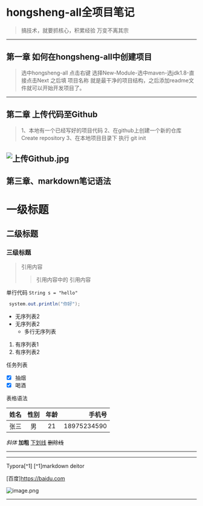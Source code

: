 # hongsheng-all全项目笔记
> 搞技术，就要抓核心，积累经验 万变不离其宗

---
## 第一章 如何在hongsheng-all中创建项目
> 选中hongsheng-all 点击右键 选择New-Module-选中maven-选jdk1.8-直接点击Next
> 之后填 项目名称 就是最干净的项目结构，之后添加readme文件就可以开始开发项目了。

---
## 第二章 上传代码至Github
>1、本地有一个已经写好的项目代码
 2、在github上创建一个新的仓库 Create repository
 3、在本地项目目录下 执行 git init

![上传Github.jpg](https://sjwx.easydoc.xyz/79235690/files/lay1mmgk.jpg)
---

## 第三章、markdown笔记语法

# 一级标题
## 二级标题
### 三级标题

> 引用内容
>> 引用内容中的 引用内容

单行代码
`String s = "hello"`

```Java
 system.out.println("你好");
```

* 无序列表2
* 无序列表2
  * 多行无序列表
  
1. 有序列表1
2. 有序列表2

任务列表
- [x] 抽烟
- [x] 喝酒

表格语法


|姓名|性别|年龄|手机号| 
|:---|:--:|:--:|---:|
|张三|男|21|18975234590|


*斜体*
**加粗**
<u>下划线</u>
~~删除线~~

***
---

Typora[^1]
[^1]markdown deitor

[百度]https://baidu.com

![image.png](网址)

---












